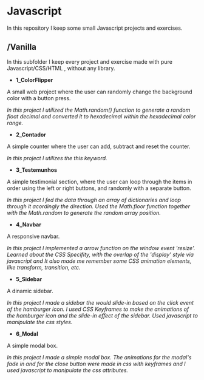 # Javascript

In this repository I keep some small Javascript projects and exercises.
## /Vanilla
In this subfolder I keep every project and exercise made with pure Javascript/CSS/HTML , without any library.

 - **1_ColorFlipper**
 
A small web project where the user can randomly change the background color with a button press.

*In this project I utilized the Math.random() function to generate a random float decimal and converted it to hexadecimal within the hexadecimal color range.*

 - **2_Contador**
 
A simple counter where the user can add, subtract and reset the counter.

*In this project I utilizes the this keyword.*

 - **3_Testemunhos**
 
A simple testimonial section, where the user can loop through the items in order using the left or right buttons, and randomly with a separate button.

*In this project I fed the data through an array of dictionaries and loop through it acordingly the direction. Used the Math.floor function together with the Math.random to generate the random array position.*

 - **4_Navbar**
 
A responsive navbar.

*In this project I implemented a arrow function on the window event 'resize'. Learned about the CSS Specifity, with the overlap of the 'display' style via javascript and It also made me remember some CSS animation elements, like transform, transition, etc.*

 - **5_Sidebar**
 
A dinamic sidebar.

*In this project I made a sidebar the would slide-in based on the click event of the hamburger icon. I used CSS Keyframes to make the animations of the hamburger icon and the slide-in effect of the sidebar. Used javascript to manipulate the css styles.*

 - **6_Modal**
 
A simple modal box.

*In this project I made a simple modal box. The animations for the modal's fade in and for the close button were made in css with keyframes and I used javascript to manipulate the css attributes.*
